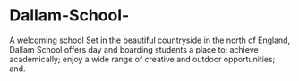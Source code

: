 # Dallam-School-
A welcoming school Set in the beautiful countryside in the north of England, Dallam School offers day and boarding students a place to: achieve academically; enjoy a wide range of creative and outdoor opportunities; and.
